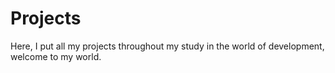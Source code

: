 # Projects
Here, I put all my projects throughout my study in the world of development, welcome to my world.
